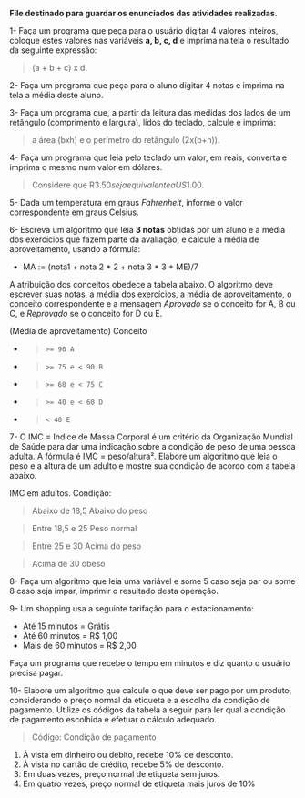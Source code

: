 **File destinado para guardar os enunciados das atividades realizadas.**

1- Faça um programa que peça para o usuário digitar 4 valores inteiros, coloque estes valores nas variáveis **a, b, c, d** e imprima na tela o resultado da seguinte expressão: 
> (a + b + c) x d.

2- Faça um programa que peça para o aluno digitar 4 notas e imprima na tela a média deste aluno.

3- Faça um programa que, a partir da leitura das medidas dos lados de um retângulo (comprimento e largura), lidos do teclado, calcule e imprima:
> a área (bxh) e o perímetro do retângulo (2x(b+h)).

4- Faça um programa que leia pelo teclado um valor, em reais, converta e imprima o mesmo num valor em dólares.
> Considere que R$3.50 seja equivalente a US$1.00.

5- Dada um temperatura em graus *Fahrenheit*, informe o valor correspondente em graus Celsius.

6- Escreva um algoritmo que leia **3 notas** obtidas por um aluno e a média dos exercícios que fazem parte da avaliação, e calcule a média de aproveitamento, usando a fórmula:
* MA := (nota1 + nota 2 * 2 + nota 3 * 3 + ME)/7

A atribuição dos conceitos obedece a tabela abaixo. O algoritmo deve escrever suas notas, a média dos exercícios, a média de aproveitamento, o conceito correspondente e a mensagem *Aprovado* se o conceito for A, B ou C, e *Reprovado* se o conceito for D ou E. 

(Média de aproveitamento)
Conceito
* > `>= 90 A`
* > `>= 75 e < 90 B`
* > `>= 60 e < 75 C`
* > `>= 40 e < 60 D`
* > `< 40 E` 

7- O IMC = Indice de Massa Corporal é um critério da Organização Mundial de Saúde para dar uma indicação sobre a condição de peso de uma pessoa adulta. A fórmula é IMC = peso/altura². Elabore um algoritmo que leia o peso e a altura de um adulto e mostre sua condição de acordo com a tabela abaixo.

IMC em adultos. Condição:
> Abaixo de 18,5 Abaixo do peso

> Entre 18,5 e 25 Peso normal

> Entre 25 e 30 Acima do peso

> Acima de 30 obeso 


8- Faça um algoritmo que leia uma variável e some 5 caso seja par ou some 8 caso seja ímpar, imprimir o resultado desta operação.

9- Um shopping usa a seguinte tarifação para o estacionamento:
* Até 15 minutos = Grátis
* Até 60 minutos = R$ 1,00
* Mais de 60 minutos = R$ 2,00

Faça um programa que recebe o tempo em minutos e diz quanto o usuário precisa pagar.

10- Elabore um algoritmo que calcule o que deve ser pago por um produto, considerando o preço normal da etiqueta e a escolha da condição de pagamento. Utilize os códigos da tabela a seguir para ler qual a condição de pagamento escolhida e efetuar o cálculo adequado.

> Código: Condição de pagamento
1. À vista em dinheiro ou debito, recebe 10% de desconto.
2. À vista no cartão de crédito, recebe 5% de desconto.
3. Em duas vezes, preço normal de etiqueta sem juros.
4. Em quatro vezes, preço normal de etiqueta mais juros de 10%

